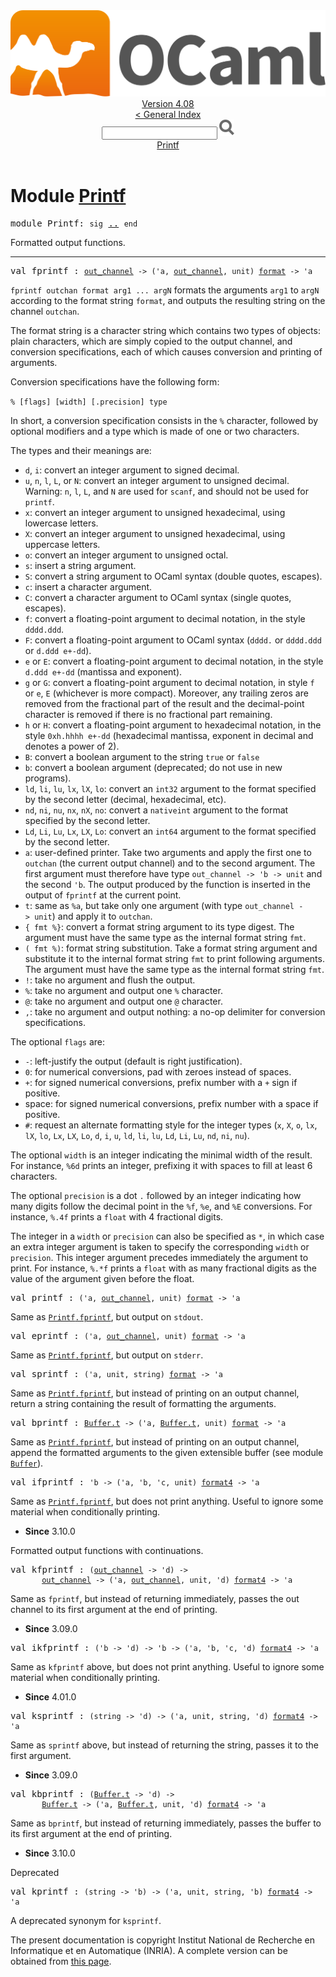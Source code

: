 <!-- ((! set title API !)) ((! set documentation !)) ((! set api !)) ((! set nobreadcrumb !)) -->
<div class="api"><header><nav class="toc brand"><a class="brand" href="https://ocaml.org/"><img src="colour-logo-gray.svg" class="svg" alt="OCaml"></a></nav><nav class="toc"><div class="toc_version"><a href="/docs" id="version-select">Version 4.08</a></div><a href="index.html">&lt; General Index</a><div class="api_search"><input type="text" name="apisearch" id="api_search" oninput="mySearch(false);" onkeypress="this.oninput();" onclick="this.oninput();" onpaste="this.oninput();">
<img src="search_icon.svg" alt="Search" class="svg" onclick="mySearch(false)"></div>
<div id="search_results"></div><div class="toc_title"><a href="#top">Printf</a></div><ul></ul></nav></header>

<h1>Module <a href="type_Printf.html">Printf</a></h1>

<pre><span id="MODULEPrintf"><span class="keyword">module</span> Printf</span>: <code class="code"><span class="keyword">sig</span></code> <a href="Printf.html">..</a> <code class="code"><span class="keyword">end</span></code></pre><div class="info module top">
<div class="info-desc">
<p>Formatted output functions.</p>
</div>
</div>
<hr width="100%">

<pre><span id="VALfprintf"><span class="keyword">val</span> fprintf</span> : <code class="type"><a href="Stdlib.html#TYPEout_channel">out_channel</a> -&gt; ('a, <a href="Stdlib.html#TYPEout_channel">out_channel</a>, unit) <a href="Stdlib.html#TYPEformat">format</a> -&gt; 'a</code></pre><div class="info ">
<div class="info-desc">
<p><code class="code">fprintf&nbsp;outchan&nbsp;format&nbsp;arg1&nbsp;...&nbsp;argN</code> formats the arguments
   <code class="code">arg1</code> to <code class="code">argN</code> according to the format string <code class="code">format</code>, and
   outputs the resulting string on the channel <code class="code">outchan</code>.</p>

<p>The format string is a character string which contains two types of
   objects: plain characters, which are simply copied to the output
   channel, and conversion specifications, each of which causes
   conversion and printing of arguments.</p>

<p>Conversion specifications have the following form:</p>

<p><code class="code">%&nbsp;[flags]&nbsp;[width]&nbsp;[.precision]&nbsp;<span class="keyword">type</span></code></p>

<p>In short, a conversion specification consists in the <code class="code">%</code> character,
   followed by optional modifiers and a type which is made of one or
   two characters.</p>

<p>The types and their meanings are:</p>

<ul>
<li><code class="code">d</code>, <code class="code">i</code>: convert an integer argument to signed decimal.</li>
<li><code class="code">u</code>, <code class="code">n</code>, <code class="code">l</code>, <code class="code"><span class="constructor">L</span></code>, or <code class="code"><span class="constructor">N</span></code>: convert an integer argument to
     unsigned decimal.  Warning: <code class="code">n</code>, <code class="code">l</code>, <code class="code"><span class="constructor">L</span></code>, and <code class="code"><span class="constructor">N</span></code> are
     used for <code class="code">scanf</code>, and should not be used for <code class="code">printf</code>.</li>
<li><code class="code">x</code>: convert an integer argument to unsigned hexadecimal,
     using lowercase letters.</li>
<li><code class="code"><span class="constructor">X</span></code>: convert an integer argument to unsigned hexadecimal,
     using uppercase letters.</li>
<li><code class="code">o</code>: convert an integer argument to unsigned octal.</li>
<li><code class="code">s</code>: insert a string argument.</li>
<li><code class="code"><span class="constructor">S</span></code>: convert a string argument to OCaml syntax (double quotes, escapes).</li>
<li><code class="code">c</code>: insert a character argument.</li>
<li><code class="code"><span class="constructor">C</span></code>: convert a character argument to OCaml syntax
     (single quotes, escapes).</li>
<li><code class="code">f</code>: convert a floating-point argument to decimal notation,
     in the style <code class="code">dddd.ddd</code>.</li>
<li><code class="code"><span class="constructor">F</span></code>: convert a floating-point argument to OCaml syntax (<code class="code">dddd.</code>
     or <code class="code">dddd.ddd</code> or <code class="code">d.ddd&nbsp;e+-dd</code>).</li>
<li><code class="code">e</code> or <code class="code"><span class="constructor">E</span></code>: convert a floating-point argument to decimal notation,
     in the style <code class="code">d.ddd&nbsp;e+-dd</code> (mantissa and exponent).</li>
<li><code class="code">g</code> or <code class="code"><span class="constructor">G</span></code>: convert a floating-point argument to decimal notation,
     in style <code class="code">f</code> or <code class="code">e</code>, <code class="code"><span class="constructor">E</span></code> (whichever is more compact). Moreover,
     any trailing zeros are removed from the fractional part of the result
     and the decimal-point character is removed if there is no fractional
     part remaining.</li>
<li><code class="code">h</code> or <code class="code"><span class="constructor">H</span></code>: convert a floating-point argument to hexadecimal notation,
     in the style <code class="code">0xh.hhhh&nbsp;e+-dd</code> (hexadecimal mantissa, exponent in
     decimal and denotes a power of 2).</li>
<li><code class="code"><span class="constructor">B</span></code>: convert a boolean argument to the string <code class="code"><span class="keyword">true</span></code> or <code class="code"><span class="keyword">false</span></code></li>
<li><code class="code">b</code>: convert a boolean argument (deprecated; do not use in new
     programs).</li>
<li><code class="code">ld</code>, <code class="code">li</code>, <code class="code">lu</code>, <code class="code">lx</code>, <code class="code">lX</code>, <code class="code">lo</code>: convert an <code class="code">int32</code> argument to
     the format specified by the second letter (decimal, hexadecimal, etc).</li>
<li><code class="code">nd</code>, <code class="code">ni</code>, <code class="code">nu</code>, <code class="code">nx</code>, <code class="code">nX</code>, <code class="code">no</code>: convert a <code class="code">nativeint</code> argument to
     the format specified by the second letter.</li>
<li><code class="code"><span class="constructor">Ld</span></code>, <code class="code"><span class="constructor">Li</span></code>, <code class="code"><span class="constructor">Lu</span></code>, <code class="code"><span class="constructor">Lx</span></code>, <code class="code"><span class="constructor">LX</span></code>, <code class="code"><span class="constructor">Lo</span></code>: convert an <code class="code">int64</code> argument to
     the format specified by the second letter.</li>
<li><code class="code">a</code>: user-defined printer. Take two arguments and apply the
     first one to <code class="code">outchan</code> (the current output channel) and to the
     second argument. The first argument must therefore have type
     <code class="code">out_channel&nbsp;<span class="keywordsign">-&gt;</span>&nbsp;<span class="keywordsign">'</span>b&nbsp;<span class="keywordsign">-&gt;</span>&nbsp;unit</code> and the second <code class="code"><span class="keywordsign">'</span>b</code>.
     The output produced by the function is inserted in the output of
     <code class="code">fprintf</code> at the current point.</li>
<li><code class="code">t</code>: same as <code class="code">%a</code>, but take only one argument (with type
     <code class="code">out_channel&nbsp;<span class="keywordsign">-&gt;</span>&nbsp;unit</code>) and apply it to <code class="code">outchan</code>.</li>
<li><code class="code">{&nbsp;fmt&nbsp;%}</code>: convert a format string argument to its type digest.
     The argument must have the same type as the internal format string
     <code class="code">fmt</code>.</li>
<li><code class="code">(&nbsp;fmt&nbsp;%)</code>: format string substitution. Take a format string
     argument and substitute it to the internal format string <code class="code">fmt</code>
     to print following arguments. The argument must have the same
     type as the internal format string <code class="code">fmt</code>.</li>
<li><code class="code">!</code>: take no argument and flush the output.</li>
<li><code class="code">%</code>: take no argument and output one <code class="code">%</code> character.</li>
<li><code class="code">@</code>: take no argument and output one <code class="code">@</code> character.</li>
<li><code class="code">,</code>: take no argument and output nothing: a no-op delimiter for
     conversion specifications.</li>
</ul>
<p>The optional <code class="code">flags</code> are:</p>
<ul>
<li><code class="code">-</code>: left-justify the output (default is right justification).</li>
<li><code class="code">0</code>: for numerical conversions, pad with zeroes instead of spaces.</li>
<li><code class="code">+</code>: for signed numerical conversions, prefix number with a <code class="code">+</code>
     sign if positive.</li>
<li>space: for signed numerical conversions, prefix number with a
     space if positive.</li>
<li><code class="code"><span class="keywordsign">#</span></code>: request an alternate formatting style for the integer types
     (<code class="code">x</code>, <code class="code"><span class="constructor">X</span></code>, <code class="code">o</code>, <code class="code">lx</code>, <code class="code">lX</code>, <code class="code">lo</code>, <code class="code"><span class="constructor">Lx</span></code>, <code class="code"><span class="constructor">LX</span></code>, <code class="code"><span class="constructor">Lo</span></code>, <code class="code">d</code>, <code class="code">i</code>, <code class="code">u</code>,
     <code class="code">ld</code>, <code class="code">li</code>, <code class="code">lu</code>, <code class="code"><span class="constructor">Ld</span></code>, <code class="code"><span class="constructor">Li</span></code>, <code class="code"><span class="constructor">Lu</span></code>, <code class="code">nd</code>, <code class="code">ni</code>, <code class="code">nu</code>).</li>
</ul>
<p>The optional <code class="code">width</code> is an integer indicating the minimal
   width of the result. For instance, <code class="code">%6d</code> prints an integer,
   prefixing it with spaces to fill at least 6 characters.</p>

<p>The optional <code class="code">precision</code> is a dot <code class="code">.</code> followed by an integer
   indicating how many digits follow the decimal point in the <code class="code">%f</code>,
   <code class="code">%e</code>, and <code class="code">%<span class="constructor">E</span></code> conversions. For instance, <code class="code">%.4f</code> prints a <code class="code">float</code> with
   4 fractional digits.</p>

<p>The integer in a <code class="code">width</code> or <code class="code">precision</code> can also be specified as
   <code class="code">*</code>, in which case an extra integer argument is taken to specify
   the corresponding <code class="code">width</code> or <code class="code">precision</code>. This integer argument
   precedes immediately the argument to print.
   For instance, <code class="code">%.*f</code> prints a <code class="code">float</code> with as many fractional
   digits as the value of the argument given before the float.</p>
</div>
</div>

<pre><span id="VALprintf"><span class="keyword">val</span> printf</span> : <code class="type">('a, <a href="Stdlib.html#TYPEout_channel">out_channel</a>, unit) <a href="Stdlib.html#TYPEformat">format</a> -&gt; 'a</code></pre><div class="info ">
<div class="info-desc">
<p>Same as <a href="Printf.html#VALfprintf"><code class="code"><span class="constructor">Printf</span>.fprintf</code></a>, but output on <code class="code">stdout</code>.</p>
</div>
</div>

<pre><span id="VALeprintf"><span class="keyword">val</span> eprintf</span> : <code class="type">('a, <a href="Stdlib.html#TYPEout_channel">out_channel</a>, unit) <a href="Stdlib.html#TYPEformat">format</a> -&gt; 'a</code></pre><div class="info ">
<div class="info-desc">
<p>Same as <a href="Printf.html#VALfprintf"><code class="code"><span class="constructor">Printf</span>.fprintf</code></a>, but output on <code class="code">stderr</code>.</p>
</div>
</div>

<pre><span id="VALsprintf"><span class="keyword">val</span> sprintf</span> : <code class="type">('a, unit, string) <a href="Stdlib.html#TYPEformat">format</a> -&gt; 'a</code></pre><div class="info ">
<div class="info-desc">
<p>Same as <a href="Printf.html#VALfprintf"><code class="code"><span class="constructor">Printf</span>.fprintf</code></a>, but instead of printing on an output channel,
   return a string containing the result of formatting the arguments.</p>
</div>
</div>

<pre><span id="VALbprintf"><span class="keyword">val</span> bprintf</span> : <code class="type"><a href="Buffer.html#TYPEt">Buffer.t</a> -&gt; ('a, <a href="Buffer.html#TYPEt">Buffer.t</a>, unit) <a href="Stdlib.html#TYPEformat">format</a> -&gt; 'a</code></pre><div class="info ">
<div class="info-desc">
<p>Same as <a href="Printf.html#VALfprintf"><code class="code"><span class="constructor">Printf</span>.fprintf</code></a>, but instead of printing on an output channel,
   append the formatted arguments to the given extensible buffer
   (see module <a href="Buffer.html"><code class="code"><span class="constructor">Buffer</span></code></a>).</p>
</div>
</div>

<pre><span id="VALifprintf"><span class="keyword">val</span> ifprintf</span> : <code class="type">'b -&gt; ('a, 'b, 'c, unit) <a href="Stdlib.html#TYPEformat4">format4</a> -&gt; 'a</code></pre><div class="info ">
<div class="info-desc">
<p>Same as <a href="Printf.html#VALfprintf"><code class="code"><span class="constructor">Printf</span>.fprintf</code></a>, but does not print anything.
    Useful to ignore some material when conditionally printing.</p>
</div>
<ul class="info-attributes">
<li><b>Since</b> 3.10.0</li>
</ul>
</div>
<p>Formatted output functions with continuations.</p>

<pre><span id="VALkfprintf"><span class="keyword">val</span> kfprintf</span> : <code class="type">(<a href="Stdlib.html#TYPEout_channel">out_channel</a> -&gt; 'd) -&gt;<br>       <a href="Stdlib.html#TYPEout_channel">out_channel</a> -&gt; ('a, <a href="Stdlib.html#TYPEout_channel">out_channel</a>, unit, 'd) <a href="Stdlib.html#TYPEformat4">format4</a> -&gt; 'a</code></pre><div class="info ">
<div class="info-desc">
<p>Same as <code class="code">fprintf</code>, but instead of returning immediately,
   passes the out channel to its first argument at the end of printing.</p>
</div>
<ul class="info-attributes">
<li><b>Since</b> 3.09.0</li>
</ul>
</div>

<pre><span id="VALikfprintf"><span class="keyword">val</span> ikfprintf</span> : <code class="type">('b -&gt; 'd) -&gt; 'b -&gt; ('a, 'b, 'c, 'd) <a href="Stdlib.html#TYPEformat4">format4</a> -&gt; 'a</code></pre><div class="info ">
<div class="info-desc">
<p>Same as <code class="code">kfprintf</code> above, but does not print anything.
   Useful to ignore some material when conditionally printing.</p>
</div>
<ul class="info-attributes">
<li><b>Since</b> 4.01.0</li>
</ul>
</div>

<pre><span id="VALksprintf"><span class="keyword">val</span> ksprintf</span> : <code class="type">(string -&gt; 'd) -&gt; ('a, unit, string, 'd) <a href="Stdlib.html#TYPEformat4">format4</a> -&gt; 'a</code></pre><div class="info ">
<div class="info-desc">
<p>Same as <code class="code">sprintf</code> above, but instead of returning the string,
   passes it to the first argument.</p>
</div>
<ul class="info-attributes">
<li><b>Since</b> 3.09.0</li>
</ul>
</div>

<pre><span id="VALkbprintf"><span class="keyword">val</span> kbprintf</span> : <code class="type">(<a href="Buffer.html#TYPEt">Buffer.t</a> -&gt; 'd) -&gt;<br>       <a href="Buffer.html#TYPEt">Buffer.t</a> -&gt; ('a, <a href="Buffer.html#TYPEt">Buffer.t</a>, unit, 'd) <a href="Stdlib.html#TYPEformat4">format4</a> -&gt; 'a</code></pre><div class="info ">
<div class="info-desc">
<p>Same as <code class="code">bprintf</code>, but instead of returning immediately,
   passes the buffer to its first argument at the end of printing.</p>
</div>
<ul class="info-attributes">
<li><b>Since</b> 3.10.0</li>
</ul>
</div>
<p>Deprecated</p>

<pre><span id="VALkprintf"><span class="keyword">val</span> kprintf</span> : <code class="type">(string -&gt; 'b) -&gt; ('a, unit, string, 'b) <a href="Stdlib.html#TYPEformat4">format4</a> -&gt; 'a</code></pre><div class="info ">
<div class="info-desc">
<p>A deprecated synonym for <code class="code">ksprintf</code>.</p>
</div>
</div>

<div class="copyright">The present documentation is copyright Institut National de Recherche en Informatique et en Automatique (INRIA). A complete version can be obtained from <a href="http://caml.inria.fr/pub/docs/manual-ocaml/">this page</a>.</div></div>